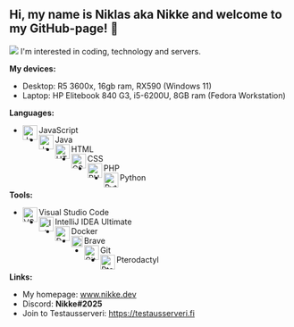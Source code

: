 
## Hi, my name is Niklas aka Nikke and welcome to my GitHub-page! 👋
![](https://komarev.com/ghpvc/?username=zikkee)
I'm interested in coding, technology and servers.

<b>My devices:</b>
   - Desktop: R5 3600x, 16gb ram, RX590 (Windows 11)
   - Laptop: HP Elitebook 840 G3, i5-6200U, 8GB ram (Fedora Workstation)

<b>Languages:</b>
   - <img align="left" alt="JavaScript" width="26px" src="https://upload.wikimedia.org/wikipedia/commons/6/6a/JavaScript-logo.png"/>JavaScript<br />
   - <img align="left" alt="Java" width="26px" src="https://cdn-icons-png.flaticon.com/512/226/226777.png" /> Java<br />
   - <img align="left" alt="HTML" width="26px" src="https://upload.wikimedia.org/wikipedia/commons/thumb/6/61/HTML5_logo_and_wordmark.svg/2048px-HTML5_logo_and_wordmark.svg.png" /> HTML<br />
   - <img align="left" alt="CSS" width="26px" src="https://cdn.freebiesupply.com/logos/large/2x/css3-logo-png-transparent.png" /> CSS<br />
   - <img align="left" alt="PHP" width="26px" src="https://upload.wikimedia.org/wikipedia/commons/thumb/2/27/PHP-logo.svg/2560px-PHP-logo.svg.png" /> PHP<br />
   - <img align="left" alt="Python" width="26px" src="https://upload.wikimedia.org/wikipedia/commons/thumb/c/c3/Python-logo-notext.svg/1869px-Python-logo-notext.svg.png" /> Python<br />

<b>Tools:</b>
   - <img align="left" alt="VSCode" width="26px" src="https://cdn.worldvectorlogo.com/logos/visual-studio-code-1.svg" /> Visual Studio Code<br />
   - <img align="left" alt="IntelliJ IDEA" width="26px" src="https://upload.wikimedia.org/wikipedia/commons/thumb/9/9c/IntelliJ_IDEA_Icon.svg/1200px-IntelliJ_IDEA_Icon.svg.png" /> IntelliJ IDEA Ultimate<br />
   - <img align="left" alt="Docker" width="26px" src="https://www.docker.com/wp-content/uploads/2022/03/vertical-logo-monochromatic.png" /> Docker<br />
   - <img align="left" alt="Brave" width="20px" src="https://upload.wikimedia.org/wikipedia/commons/thumb/9/9d/Brave_lion_icon.svg/1200px-Brave_lion_icon.svg.png" /> Brave<br />
   - <img align="left" alt="Git" width="26px" src="https://git-scm.com/images/logos/downloads/Git-Icon-1788C.png" /> Git<br />
   - <img align="left" alt="Pterodactyl" width="26px" src="https://paneeli.motimaa.net/assets/svgs/pterodactyl.svg" /> Pterodactyl<br />
   
<b>Links:</b>
   - My homepage: <a href="https://nikke.dev">www.nikke.dev</a>
   - Discord: <b>Nikke#2025</b>
   - Join to Testausserveri: https://testausserveri.fi


